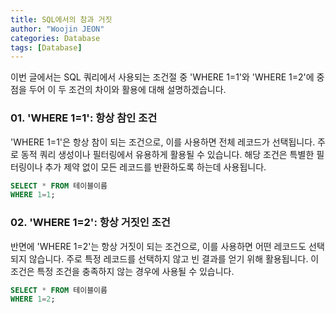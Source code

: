 ```yaml
---
title: SQL에서의 참과 거짓
author: "Woojin JEON"
categories: Database
tags: [Database]
---
```


이번 글에서는 SQL 쿼리에서 사용되는 조건절 중 'WHERE 1=1'와 'WHERE 1=2'에 중점을 두어 이 두 조건의 차이와 활용에 대해 설명하겠습니다.

### 01. 'WHERE 1=1': 항상 참인 조건

'WHERE 1=1'은 항상 참이 되는 조건으로, 이를 사용하면 전체 레코드가 선택됩니다.
주로 동적 쿼리 생성이나 필터링에서 유용하게 활용될 수 있습니다. 해당 조건은 특별한 필터링이나 추가 제약 없이 모든 레코드를 반환하도록 하는데 사용됩니다.

```SQL
SELECT * FROM 테이블이름
WHERE 1=1;
```

### 02. 'WHERE 1=2': 항상 거짓인 조건

반면에 'WHERE 1=2'는 항상 거짓이 되는 조건으로, 이를 사용하면 어떤 레코드도 선택되지 않습니다. 주로 특정 레코드를 선택하지 않고 빈 결과를 얻기 위해 활용됩니다. 이 조건은 특정 조건을 충족하지 않는 경우에 사용될 수 있습니다.

```SQL
SELECT * FROM 테이블이름
WHERE 1=2;
```
